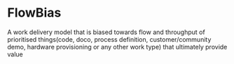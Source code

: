 # FlowBias
A work delivery model that is biased towards flow and throughput of prioritised things(code, doco, process definition, customer/community demo, hardware provisioning or any other work type) that ultimately provide value
